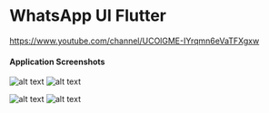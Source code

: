 # WhatsApp UI Flutter
https://www.youtube.com/channel/UCOlGME-IYrqmn6eVaTFXgxw
#### Application Screenshots


![alt text](https://github.com/geekyshow1/whatsappclone_flutter/blob/master/screenshots/chat.png)    ![alt text](https://github.com/geekyshow1/whatsappclone_flutter/blob/master/screenshots/message.png)

![alt text](https://github.com/geekyshow1/whatsappclone_flutter/blob/master/screenshots/status.png) ![alt text](https://github.com/geekyshow1/whatsappclone_flutter/blob/master/screenshots/call.png)

